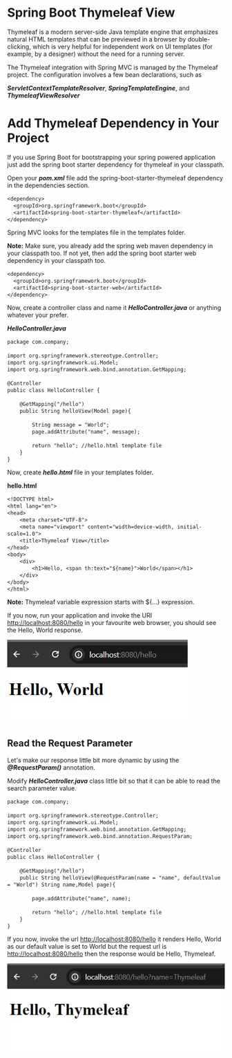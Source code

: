 # Spring Boot Thymeleaf View

Thymeleaf is a modern server-side Java template engine that emphasizes natural HTML templates that can be previewed in a browser by double-clicking, which is very helpful for independent work on UI templates (for example, by a designer) without the need for a running server. 

The Thymeleaf integration with Spring MVC is managed by the Thymeleaf project. The configuration involves a few bean declarations, such as

 ***ServletContextTemplateResolver***, ***SpringTemplateEngine***, and ***ThymeleafViewResolver***

# Add Thymeleaf Dependency in Your Project

If you use Spring Boot for bootstrapping your spring powered application just add the spring boot starter dependency for thymeleaf in your classpath.

Open your ***pom.xml*** file add the spring-boot-starter-thymeleaf dependency in the dependencies section.

```
<dependency>
  <groupId>org.springframework.boot</groupId>
  <artifactId>spring-boot-starter-thymeleaf</artifactId>
</dependency>
```

Spring MVC looks for the templates file in the templates folder. 

**Note:** Make sure, you already add the spring web maven dependency in your classpath too. If not yet, then add the spring boot starter web dependency in your classpath too.

```
<dependency>
  <groupId>org.springframework.boot</groupId>
  <artifactId>spring-boot-starter-web</artifactId>
</dependency>
```

Now, create a controller class and name it ***HelloController.java*** or anything whatever your prefer.

***HelloController.java***

```
package com.company;

import org.springframework.stereotype.Controller;
import org.springframework.ui.Model;
import org.springframework.web.bind.annotation.GetMapping;

@Controller
public class HelloController {

    @GetMapping("/hello")
    public String helloView(Model page){
        
        String message = "World";
        page.addAttribute("name", message);

        return "hello"; //hello.html template file
    }
}
```

Now, create ***hello.html*** file in your templates folder.

**hello.html**

```
<!DOCTYPE html>
<html lang="en">
<head>
    <meta charset="UTF-8">
    <meta name="viewport" content="width=device-width, initial-scale=1.0">
    <title>Thymeleaf View</title>
</head>
<body>
    <div>
        <h1>Hello, <span th:text="${name}">World</span></h1>
    </div>
</body>
</html>
```

**Note:** Thymeleaf variable expression starts with ${...} expression.

If you now, run your application and invoke the URI [http://localhost:8080/hello](http://localhost:8080/hello) in your favourite web browser, you should see the Hello, World response.

![alt text](image1.png)

## Read the Request Parameter

Let's make our response little bit more dynamic by using the ***@RequestParam()*** annotation.

Modify ***HelloController.java*** class little bit so that it can be able to read the search parameter value.

```
package com.company;

import org.springframework.stereotype.Controller;
import org.springframework.ui.Model;
import org.springframework.web.bind.annotation.GetMapping;
import org.springframework.web.bind.annotation.RequestParam;

@Controller
public class HelloController {

    @GetMapping("/hello")
    public String helloView(@RequestParam(name = "name", defaultValue = "World") String name,Model page){

        page.addAttribute("name", name);

        return "hello"; //hello.html template file
    }
}
```

If you now, invoke the url [http://localhost:8080/hello](http://localhost:8080/hello) it renders Hello, World as our default value is set to World but the request url is [http://localhost:8080/hello](http://localhost:8080/hello?name=Thymeleaf) then the response would be Hello, Thymeleaf.

![alt text](image2.png)